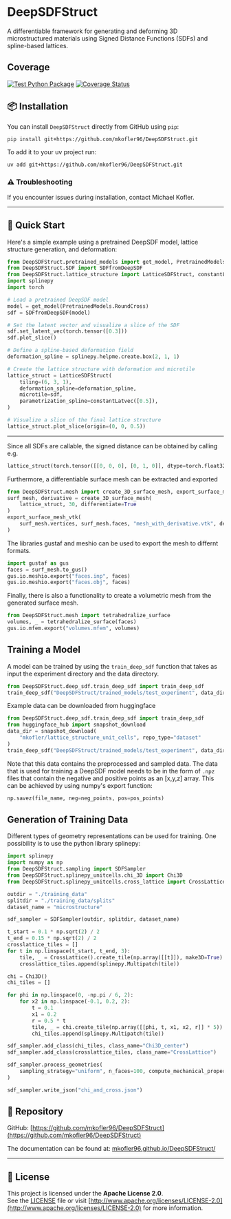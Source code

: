 # DeepSDFStruct

A differentiable framework for generating and deforming 3D microstructured materials using Signed Distance Functions (SDFs) and spline-based lattices.
## Coverage
[![Test Python Package](https://github.com/mkofler96/DeepSDFStruct/actions/workflows/test.yml/badge.svg?branch=main)](https://github.com/mkofler96/DeepSDFStruct/actions/workflows/test.yml)
[![Coverage Status](https://coveralls.io/repos/github/mkofler96/DeepSDFStruct/badge.svg?branch=main)](https://coveralls.io/github/mkofler96/DeepSDFStruct?branch=main)
## 📦 Installation

You can install `DeepSDFStruct` directly from GitHub using `pip`:

```bash
pip install git+https://github.com/mkofler96/DeepSDFStruct.git
```
To add it to your uv project run:
```
uv add git+https://github.com/mkofler96/DeepSDFStruct.git
```

### ⚠️ Troubleshooting

If you encounter issues during installation, contact Michael Kofler.

---

## 🚀 Quick Start

Here's a simple example using a pretrained DeepSDF model, lattice structure generation, and deformation:

```python
from DeepSDFStruct.pretrained_models import get_model, PretrainedModels
from DeepSDFStruct.SDF import SDFfromDeepSDF
from DeepSDFStruct.lattice_structure import LatticeSDFStruct, constantLatvec
import splinepy
import torch

# Load a pretrained DeepSDF model
model = get_model(PretrainedModels.RoundCross)
sdf = SDFfromDeepSDF(model)

# Set the latent vector and visualize a slice of the SDF
sdf.set_latent_vec(torch.tensor([0.3]))
sdf.plot_slice()

# Define a spline-based deformation field
deformation_spline = splinepy.helpme.create.box(2, 1, 1)

# Create the lattice structure with deformation and microtile
lattice_struct = LatticeSDFStruct(
    tiling=(6, 3, 1),
    deformation_spline=deformation_spline,
    microtile=sdf,
    parametrization_spline=constantLatvec([0.5]),
)

# Visualize a slice of the final lattice structure
lattice_struct.plot_slice(origin=(0, 0, 0.5))
```

---

Since all SDFs are callable, the signed distance can be obtained by calling e.g.
```python
lattice_struct(torch.tensor([[0, 0, 0], [0, 1, 0]], dtype=torch.float32))
```
Furthermore, a differentiable surface mesh can be extracted and exported
```python
from DeepSDFStruct.mesh import create_3D_surface_mesh, export_surface_mesh_vtk
surf_mesh, derivative = create_3D_surface_mesh(
    lattice_struct, 30, differentiate=True
)
export_surface_mesh_vtk(
    surf_mesh.vertices, surf_mesh.faces, "mesh_with_derivative.vtk", derivative
)
```
The libraries gustaf and meshio can be used to export the mesh to differnt formats.
```python
import gustaf as gus
faces = surf_mesh.to_gus()
gus.io.meshio.export("faces.inp", faces)
gus.io.meshio.export("faces.obj", faces)
```
Finally, there is also a functionality to create a volumetric mesh from the generated surface mesh.
```python
from DeepSDFStruct.mesh import tetrahedralize_surface
volumes, _ = tetrahedralize_surface(faces)
gus.io.mfem.export("volumes.mfem", volumes)
```

## Training a Model
A model can be trained by using the `train_deep_sdf` function that takes as input the experiment directory and the data directory.
```python
from DeepSDFStruct.deep_sdf.train_deep_sdf import train_deep_sdf
train_deep_sdf("DeepSDFStruct/trained_models/test_experiment", data_dir)
```
Example data can be downloaded from huggingface
```python
from DeepSDFStruct.deep_sdf.train_deep_sdf import train_deep_sdf
from huggingface_hub import snapshot_download
data_dir = snapshot_download(
    "mkofler/lattice_structure_unit_cells", repo_type="dataset"
)
train_deep_sdf("DeepSDFStruct/trained_models/test_experiment", data_dir)
```
Note that this data contains the preprocessed and sampled data. 
The data that is used for training a DeepSDF model needs to be in the form of `.npz` files that contain the negative and positive points as an [x,y,z] array.
This can be achieved by using numpy's export function:
```python
np.savez(file_name, neg=neg_points, pos=pos_points)
```
## Generation of Training Data
Different types of geometry representations can be used for training. One possibility is to use the python library splinepy:
```python
import splinepy
import numpy as np
from DeepSDFStruct.sampling import SDFSampler
from DeepSDFStruct.splinepy_unitcells.chi_3D import Chi3D
from DeepSDFStruct.splinepy_unitcells.cross_lattice import CrossLattice

outdir = "./training_data"
splitdir = "./training_data/splits"
dataset_name = "microstructure"

sdf_sampler = SDFSampler(outdir, splitdir, dataset_name)

t_start = 0.1 * np.sqrt(2) / 2
t_end = 0.15 * np.sqrt(2) / 2
crosslattice_tiles = []
for t in np.linspace(t_start, t_end, 3):
    tile, _ = CrossLattice().create_tile(np.array([[t]]), make3D=True)
    crosslattice_tiles.append(splinepy.Multipatch(tile))

chi = Chi3D()
chi_tiles = []

for phi in np.linspace(0, -np.pi / 6, 2):
    for x2 in np.linspace(-0.1, 0.2, 2):
        t = 0.1
        x1 = 0.2
        r = 0.5 * t
        tile, _ = chi.create_tile(np.array([[phi, t, x1, x2, r]] * 5))
        chi_tiles.append(splinepy.Multipatch(tile))

sdf_sampler.add_class(chi_tiles, class_name="Chi3D_center")
sdf_sampler.add_class(crosslattice_tiles, class_name="CrossLattice")

sdf_sampler.process_geometries(
    sampling_strategy="uniform", n_faces=100, compute_mechanical_properties=False
)

sdf_sampler.write_json("chi_and_cross.json")
```
## 🔗 Repository

GitHub: [https://github.com/mkofler96/DeepSDFStruct](https://github.com/mkofler96/DeepSDFStruct)

The documentation can be found at: [mkofler96.github.io/DeepSDFStruct/](mkofler96.github.io/DeepSDFStruct/)

---

## 📄 License
This project is licensed under the **Apache License 2.0**.  
See the [LICENSE](./LICENSE) file or visit [http://www.apache.org/licenses/LICENSE-2.0](http://www.apache.org/licenses/LICENSE-2.0) for more information.
